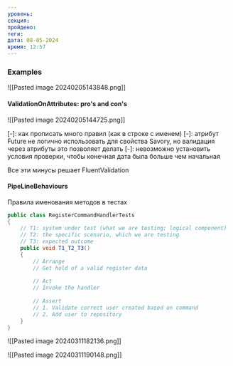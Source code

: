 ```yaml
---
уровень: 
секция: 
пройдено: 
теги: 
дата: 08-05-2024
время: 12:57
---
```

 ### Examples

![[Pasted image 20240205143848.png]]

#### ValidationOnAttributes: pro's and con's

![[Pasted image 20240205144725.png]]

[-]: как прописать много правил (как в строке с именем)
[-]: атрибут Future не логично использовать для свойства Savory, но валидация через атрибуты это позволяет делать
[-]: невозможно установить условия проверки, чтобы конечная дата была больше чем начальная

Все эти минусы решает FluentValidation

#### PipeLineBehaviours 

Правила именования методов в тестах

```csharp
public class RegisterCommandHandlerTests
{
	// T1: system under test (what we are testing; logical component)
	// T2: the specific scenario, which we are testing 
	// T3: expected outcome
	public void T1_T2_T3()
	{
		// Arrange
		// Get hold of a valid register data
		
		// Act
		// Invoke the handler
		
		// Assert
		// 1. Validate correct user created based on command
		// 2. Add user to repository
	}
}
```

![[Pasted image 20240311182136.png]]


![[Pasted image 20240311190148.png]]
